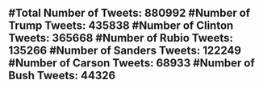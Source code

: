 #Total Number of Tweets: 880992 
#Number of Trump Tweets: 435838
#Number of Clinton Tweets: 365668
#Number of Rubio Tweets: 135266
#Number of Sanders Tweets: 122249
#Number of Carson Tweets: 68933
#Number of Bush Tweets: 44326
---
